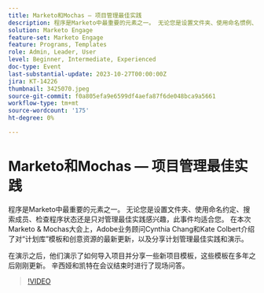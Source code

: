 ```yaml
---
title: Marketo和Mochas — 项目管理最佳实践
description: 程序是Marketo中最重要的元素之一。 无论您是设置文件夹、使用命名惯例、搜索成员、检查程序状态还是只对管理最佳实践感兴趣。  对计划库模板和创意资产的最新更新，以及共享计划管理最佳实践和演示。
solution: Marketo Engage
feature-set: Marketo Engage
feature: Programs, Templates
role: Admin, Leader, User
level: Beginner, Intermediate, Experienced
doc-type: Event
last-substantial-update: 2023-10-27T00:00:00Z
jira: KT-14226
thumbnail: 3425070.jpeg
source-git-commit: f0a805efa9e6599df4aefa87f6de048bca9a5661
workflow-type: tm+mt
source-wordcount: '175'
ht-degree: 0%

---
```



# Marketo和Mochas — 项目管理最佳实践

程序是Marketo中最重要的元素之一。 无论您是设置文件夹、使用命名约定、搜索成员、检查程序状态还是只对管理最佳实践感兴趣，此事件均适合您。 在本次Marketo &amp; Mochas大会上，Adobe业务顾问Cynthia Chang和Kate Colbert介绍了对“计划库”模板和创意资源的最新更新，以及分享计划管理最佳实践和演示。

在演示之后，他们演示了如何导入项目并分享一些新项目模板，这些模板在多年之后刚刚更新。 辛西娅和凯特在会议结束时进行了现场问答。

>[!VIDEO](https://video.tv.adobe.com/v/3425070/?learn=on)
